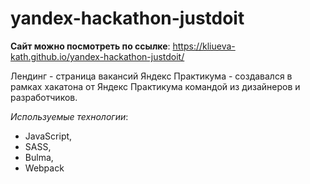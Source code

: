 # yandex-hackathon-justdoit

**Сайт можно посмотреть по ссылке**: https://kliueva-kath.github.io/yandex-hackathon-justdoit/

Лендинг - страница вакансий Яндекс Практикума - создавался в рамках хакатона от Яндекс Практикума командой из дизайнеров и разработчиков.

_Используемые технологии_:

- JavaScript,
- SASS,
- Bulma,
- Webpack
